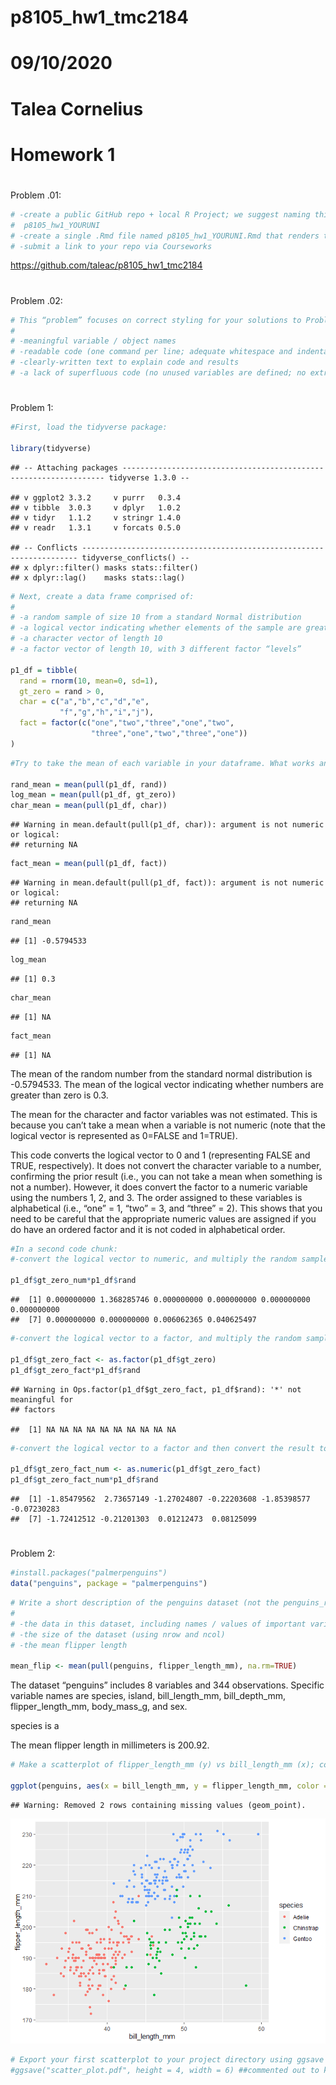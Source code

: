 p8105\_hw1\_tmc2184
================

# 

# 09/10/2020

# Talea Cornelius

# Homework 1

# 

Problem .01:

``` r
# -create a public GitHub repo + local R Project; we suggest naming this repo / directory   
#  p8105_hw1_YOURUNI
# -create a single .Rmd file named p8105_hw1_YOURUNI.Rmd that renders to github_document
# -submit a link to your repo via Courseworks
```

<https://github.com/taleac/p8105_hw1_tmc2184>

# 

Problem .02:

``` r
# This “problem” focuses on correct styling for your solutions to Problems 1 and 2. We will look for:
# 
# -meaningful variable / object names
# -readable code (one command per line; adequate whitespace and indentation; etc)
# -clearly-written text to explain code and results
# -a lack of superfluous code (no unused variables are defined; no extra library calls; etc)
```

# 

Problem 1:

``` r
#First, load the tidyverse package:

library(tidyverse)
```

    ## -- Attaching packages ------------------------------------------------------------------ tidyverse 1.3.0 --

    ## v ggplot2 3.3.2     v purrr   0.3.4
    ## v tibble  3.0.3     v dplyr   1.0.2
    ## v tidyr   1.1.2     v stringr 1.4.0
    ## v readr   1.3.1     v forcats 0.5.0

    ## -- Conflicts --------------------------------------------------------------------- tidyverse_conflicts() --
    ## x dplyr::filter() masks stats::filter()
    ## x dplyr::lag()    masks stats::lag()

``` r
# Next, create a data frame comprised of:
# 
# -a random sample of size 10 from a standard Normal distribution
# -a logical vector indicating whether elements of the sample are greater than 0
# -a character vector of length 10
# -a factor vector of length 10, with 3 different factor “levels”

p1_df = tibble(
  rand = rnorm(10, mean=0, sd=1),
  gt_zero = rand > 0,
  char = c("a","b","c","d","e",
           "f","g","h","i","j"),
  fact = factor(c("one","two","three","one","two",
                  "three","one","two","three","one"))
)
```

``` r
#Try to take the mean of each variable in your dataframe. What works and what doesn't?

rand_mean = mean(pull(p1_df, rand))
log_mean = mean(pull(p1_df, gt_zero))
char_mean = mean(pull(p1_df, char))
```

    ## Warning in mean.default(pull(p1_df, char)): argument is not numeric or logical:
    ## returning NA

``` r
fact_mean = mean(pull(p1_df, fact))
```

    ## Warning in mean.default(pull(p1_df, fact)): argument is not numeric or logical:
    ## returning NA

``` r
rand_mean
```

    ## [1] -0.5794533

``` r
log_mean
```

    ## [1] 0.3

``` r
char_mean
```

    ## [1] NA

``` r
fact_mean
```

    ## [1] NA

The mean of the random number from the standard normal distribution is
-0.5794533. The mean of the logical vector indicating whether numbers
are greater than zero is 0.3.

The mean for the character and factor variables was not estimated. This
is because you can’t take a mean when a variable is not numeric (note
that the logical vector is represented as 0=FALSE and 1=TRUE).

This code converts the logical vector to 0 and 1 (representing FALSE and
TRUE, respectively). It does not convert the character variable to a
number, confirming the prior result (i.e., you can not take a mean when
something is not a number). However, it does convert the factor to a
numeric variable using the numbers 1, 2, and 3. The order assigned to
these variables is alphabetical (i.e., “one” = 1, “two” = 3, and “three”
= 2). This shows that you need to be careful that the appropriate
numeric values are assigned if you do have an ordered factor and it is
not coded in alphabetical order.

``` r
#In a second code chunk:
#-convert the logical vector to numeric, and multiply the random sample by the result

p1_df$gt_zero_num*p1_df$rand
```

    ##  [1] 0.000000000 1.368285746 0.000000000 0.000000000 0.000000000 0.000000000
    ##  [7] 0.000000000 0.000000000 0.006062365 0.040625497

``` r
#-convert the logical vector to a factor, and multiply the random sample by the result

p1_df$gt_zero_fact <- as.factor(p1_df$gt_zero)
p1_df$gt_zero_fact*p1_df$rand
```

    ## Warning in Ops.factor(p1_df$gt_zero_fact, p1_df$rand): '*' not meaningful for
    ## factors

    ##  [1] NA NA NA NA NA NA NA NA NA NA

``` r
#-convert the logical vector to a factor and then convert the result to numeric, and multiply the random sample by the result

p1_df$gt_zero_fact_num <- as.numeric(p1_df$gt_zero_fact)
p1_df$gt_zero_fact_num*p1_df$rand
```

    ##  [1] -1.85479562  2.73657149 -1.27024807 -0.22203608 -1.85398577 -0.07230283
    ##  [7] -1.72412512 -0.21201303  0.01212473  0.08125099

# 

Problem 2:

``` r
#install.packages("palmerpenguins")
data("penguins", package = "palmerpenguins")
```

``` r
# Write a short description of the penguins dataset (not the penguins_raw dataset) using inline R code, including:
# 
# -the data in this dataset, including names / values of important variables
# -the size of the dataset (using nrow and ncol)
# -the mean flipper length

mean_flip <- mean(pull(penguins, flipper_length_mm), na.rm=TRUE)
```

The dataset “penguins” includes 8 variables and 344 observations.
Specific variable names are species, island, bill\_length\_mm,
bill\_depth\_mm, flipper\_length\_mm, body\_mass\_g, and sex.

species is a

The mean flipper length in millimeters is 200.92.

``` r
# Make a scatterplot of flipper_length_mm (y) vs bill_length_mm (x); color points using the species variable (adding color = ... inside of aes in your ggplot code should help).

ggplot(penguins, aes(x = bill_length_mm, y = flipper_length_mm, color = species)) + geom_point()
```

    ## Warning: Removed 2 rows containing missing values (geom_point).

![](p8105_hw1_tmc2184_files/figure-gfm/yx_scatter-1.png)<!-- -->

``` r
# Export your first scatterplot to your project directory using ggsave
#ggsave("scatter_plot.pdf", height = 4, width = 6) ##commented out to knit file
```
